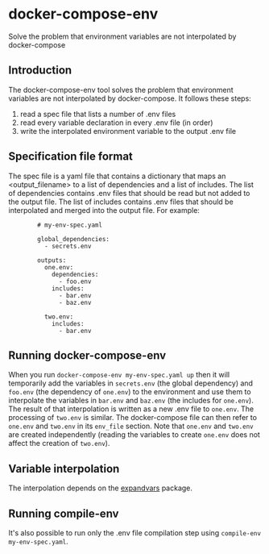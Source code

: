 # docker-compose-env

Solve the problem that environment variables are not interpolated by docker-compose

## Introduction

The docker-compose-env tool solves the problem that environment variables are not interpolated by docker-compose.
It follows these steps:

1. read a spec file that lists a number of .env files
2. read every variable declaration in every .env file (in order)
3. write the interpolated environment variable to the output .env file

## Specification file format

The spec file is a yaml file that contains a dictionary that maps an <output_filename> to a list of dependencies and a list of includes. The list of dependencies contains .env files that should be read but not added to the output file.
The list of includes contains .env files that should be interpolated and merged into the output file. For example:

```
        # my-env-spec.yaml

        global_dependencies:
          - secrets.env

        outputs:
          one.env:
            dependencies:
              - foo.env
            includes:
              - bar.env
              - baz.env

          two.env:
            includes:
              - bar.env
```

## Running docker-compose-env

When you run `docker-compose-env my-env-spec.yaml up` then it will temporarily add the  variables in `secrets.env` (the global dependency) and `foo.env` (the dependency of `one.env`) to the environment and use them to interpolate the variables in `bar.env` and `baz.env` (the includes for `one.env`). The result of that interpolation is written as a new .env file to `one.env`. The processing of `two.env` is similar. The docker-compose file can then refer to `one.env` and `two.env` in its `env_file` section.
Note that `one.env` and `two.env` are created independently (reading the variables to create `one.env` does not affect the creation of `two.env`).

## Variable interpolation

The interpolation depends on the [expandvars](https://pypi.org/project/expandvars/) package.

## Running compile-env

It's also possible to run only the .env file compilation step using `compile-env my-env-spec.yaml`.
